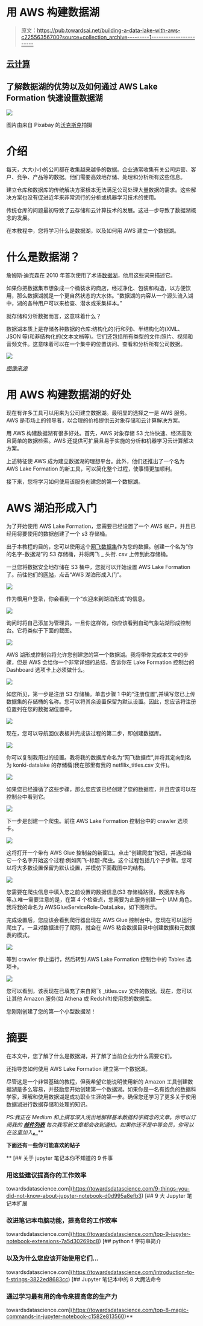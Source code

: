 # 用 AWS 构建数据湖

> 原文：<https://pub.towardsai.net/building-a-data-lake-with-aws-c22556356700?source=collection_archive---------1----------------------->

## [云计算](https://towardsai.net/p/category/cloud-computing)

## 了解数据湖的优势以及如何通过 AWS Lake Formation 快速设置数据湖

![](img/ea81672889af0690fe87f499300c3867.png)

图片由来自 Pixabay 的[沃克斯克](https://pixabay.com/users/walkerssk-1409366/?utm_source=link-attribution&utm_medium=referral&utm_campaign=image&utm_content=1899264)拍摄

# 介绍

每天，大大小小的公司都在收集越来越多的数据。企业通常收集有关公司运营、客户、竞争、产品等的数据。他们需要高效地存储、处理和分析所有这些信息。

建立仓库和数据库的传统解决方案根本无法满足公司处理大量数据的需求。这些解决方案也没有促进近年来非常流行的分析或机器学习技术的使用。

传统仓库的问题最初导致了云存储和云计算技术的发展。这进一步导致了数据湖概念的发展。

在本教程中，您将学习什么是数据湖，以及如何用 AWS 建立一个数据湖。

# 什么是数据湖？

詹姆斯·迪克森在 2010 年首次使用了术语[数据湖](https://lakefs.io/data-lakes/)，他用这些词来描述它。

如果你把数据集市想象成一个桶装水的商店，经过净化、包装和构造，以方便饮用，那么数据湖就是一个更自然状态的大水体。“数据湖的内容从一个源头流入湖中，湖的各种用户可以来检查、潜水或采集样本。”

就存储和分析数据而言，这意味着什么？

数据湖本质上是存储各种数据的仓库:结构化的(行和列)、半结构化的(XML、JSON 等)和非结构化的(文本文档等)。它们还包括所有类型的文件:照片、视频和音频文件。这意味着可以在一个集中的位置访问、查看和分析所有公司数据。

![](img/4b4cf6fd7c97986f4f206a9c59916974.png)

[*图像来源*](https://www.tenfold.com/what-is/leveraging-data-lakes)

# 用 AWS 构建数据湖的好处

现在有许多工具可以用来为公司建立数据湖。最明显的选择之一是 AWS 服务。AWS 是市场上的领导者，以合理的价格提供云对象存储和云计算解决方案。

用 AWS 构建数据湖有很多好处。首先，AWS 对象存储 S3 允许快速、经济高效且简单的数据检索。AWS 还提供可扩展且易于实施的分析和机器学习云计算解决方案。

上述特征使 AWS 成为建立数据湖的理想平台。此外，他们还推出了一个名为 AWS Lake Formation 的新工具，可以简化整个过程，使事情更加顺利。

接下来，您将学习如何使用该服务创建您的第一个数据湖。

# AWS 湖泊形成入门

为了开始使用 AWS Lake Formation，您需要已经设置了一个 AWS 帐户，并且已经用将要使用的数据创建了一个 s3 存储桶。

出于本教程的目的，您可以使用这个[网飞数据集](https://www.kaggle.com/shivamb/netflix-shows)作为您的数据。创建一个名为“你的名字-数据湖”的 S3 存储桶，并将网飞 _ 头衔. csv 上传到此存储桶。

一旦您将数据安全地存储在 S3 桶中，您就可以开始设置 AWS Lake Formation 了。前往他们的[网站](https://aws.amazon.com/lake-formation/?whats-new-cards.sort-by=item.additionalFields.postDateTime&whats-new-cards.sort-order=desc)，点击“AWS 湖泊形成入门”。

![](img/fd458f96eb60974d09ba8eecb5518399.png)

作为根用户登录，你会看到一个“欢迎来到湖泊形成”的信息。

![](img/1da0efe3680d996978b74c2fe716da6c.png)

询问时将自己添加为管理员。一旦你这样做，你应该看到自动气象站湖形成控制台。它将类似于下面的截图。

![](img/dee4de1d29dda51a728b152e8e02e3f0.png)

AWS 湖形成控制台将允许您创建您的第一个数据湖。我将带你完成本文中的步骤，但是 AWS 会给你一个非常详细的总结，告诉你在 Lake Formation 控制台的 Dashboard 选项卡上必须做什么。

![](img/8e8966839565fd786faccec0e6ecf91b.png)

如您所见，第一步是注册 S3 存储桶。单击步骤 1 中的“注册位置”,并填写您已上传数据集的存储桶的名称。您可以将其余设置保留为默认设置。因此，您应该将注册位置列在您的数据湖位置中。

![](img/c002649dd51c71e1b09005d75a3063cb.png)

现在，您可以导航回仪表板并完成该过程的第二步，即创建数据库。

![](img/e02901b07e2135087c3f71662bd4e30f.png)

你可以复制我用过的设置。我将我的数据库命名为“网飞数据库”,并将其定向到名为 konki-datalake 的存储桶(我在那里有我的 netfllix_titles.csv 文件)。

![](img/ce399130ae8525bc454c416c27605aa8.png)

如果您已经遵循了这些步骤，那么您应该已经创建了您的数据库，并且应该可以在控制台中看到它。

![](img/0e585f9c9ac417158848f7491d0ad6b4.png)

下一步是创建一个爬虫。前往 AWS Lake Formation 控制台中的 crawler 选项卡。

![](img/4c32a3289133f4ccd982f8b8f484f15d.png)

这将打开一个带有 AWS Glue 控制台的新窗口。点击“创建爬虫”按钮，并通过给它一个名字开始这个过程:例如网飞-标题-爬虫。这个过程包括几个子步骤。您可以将大多数设置保留为默认设置，并模仿下面截图中的结构。

![](img/3a83c569d23d4e399326902e27e6c197.png)

您需要在爬虫信息中填入您之前设置的数据信息(S3 存储桶路径，数据库名称等。).唯一需要注意的是，在第 4 个检查点，您需要为此服务创建一个 IAM 角色。我将我的命名为 AWSGlueServiceRole-DataLake，如下图所示。

完成设置后，您应该会看到爬行器出现在 AWS Glue 控制台中。您现在可以运行爬虫了。一旦对数据进行了爬网，就会在 AWS 粘合数据目录中创建数据和元数据表的模式。

![](img/faad451bc4cf9b9892119b07513a13cc.png)

等到 crawler 停止运行，然后转到 AWS Lake Formation 控制台中的 Tables 选项卡。

![](img/3bdd9bb3564e6d9e5c8a19cacfa7931a.png)

您可以看到，该表现在已填充了来自网飞 _titles.csv 文件的数据。现在，您可以让其他 Amazon 服务(如 Athena 或 Redshift)使用您的数据库。

您刚刚创建了您的第一个小型数据湖！

# 摘要

在本文中，您了解了什么是数据湖，并了解了当前企业为什么需要它们。

还指导您如何使用 AWS Lake Formation 建立第一个数据湖。

尽管这是一个非常基础的教程，但我希望它能说明使用新的 Amazon 工具创建数据湖是多么容易，并鼓励您开始创建第一个数据湖。如果你是一名有抱负的数据科学家，理解和使用数据湖是成功职业生涯的第一步。确保您还学习了更多关于使用数据湖进行数据存储和处理的知识。

*PS:我正在 Medium 和*[](https://www.aboutdatablog.com/)**上撰写深入浅出地解释基本数据科学概念的文章。你可以订阅我的* [***邮件列表***](https://medium.com/subscribe/@konkiewicz.m) *每次我写新文章都会收到通知。如果你还不是中等会员，你可以在这里加入**[***。***](https://medium.com/@konkiewicz.m/membership)**

**下面还有一些你可能喜欢的帖子**

**[](https://towardsdatascience.com/9-things-you-did-not-know-about-jupyter-notebook-d0d995a8efb3) [## 关于 jupyter 笔记本你不知道的 9 件事

### 用这些建议提高你的工作效率

towardsdatascience.com](https://towardsdatascience.com/9-things-you-did-not-know-about-jupyter-notebook-d0d995a8efb3) [](https://towardsdatascience.com/top-9-jupyter-notebook-extensions-7a5d30269bc8) [## 9 大 Jupyter 笔记本扩展

### 改进笔记本电脑功能，提高您的工作效率

towardsdatascience.com](https://towardsdatascience.com/top-9-jupyter-notebook-extensions-7a5d30269bc8) [](https://towardsdatascience.com/introduction-to-f-strings-3822ed8683cc) [## python f 字符串简介

### 以及为什么您应该开始使用它们…

towardsdatascience.com](https://towardsdatascience.com/introduction-to-f-strings-3822ed8683cc) [](https://towardsdatascience.com/top-8-magic-commands-in-jupyter-notebook-c1582e813560) [## Jupyter 笔记本中的 8 大魔法命令

### 通过学习最有用的命令来提高您的生产力

towardsdatascience.com](https://towardsdatascience.com/top-8-magic-commands-in-jupyter-notebook-c1582e813560)**